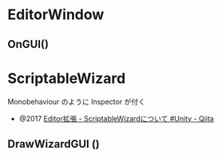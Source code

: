 
# EditorWindow

## OnGUI()


# ScriptableWizard
Monobehaviour のように Inspector が付く

- @2017 [Editor拡張 - ScriptableWizardについて #Unity - Qiita](https://qiita.com/messhi/items/3c5b668059ed147aac01)

## DrawWizardGUI ()
